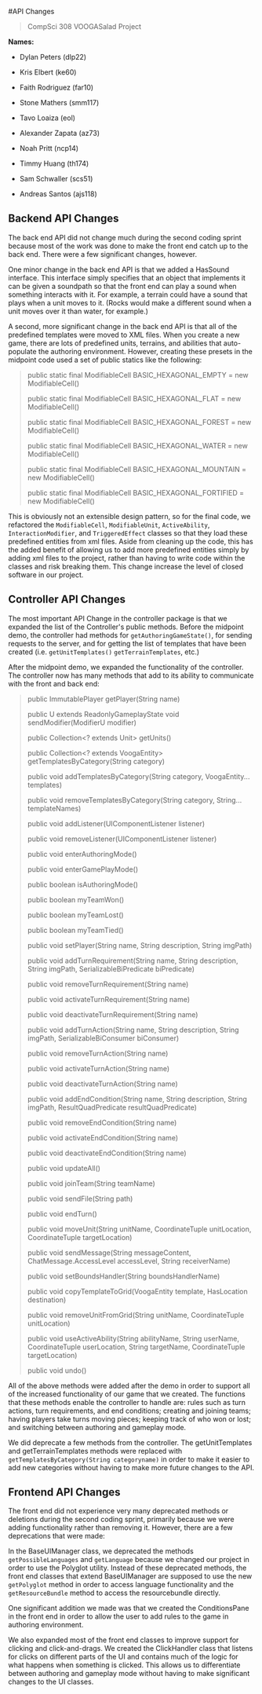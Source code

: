 #API Changes

>CompSci 308 VOOGASalad Project

**Names:** 

* Dylan Peters (dlp22)

* Kris Elbert (ke60)

* Faith Rodriguez (far10)

* Stone Mathers (smm117)

* Tavo Loaiza (eol) 

* Alexander Zapata (az73) 

* Noah Pritt (ncp14)

* Timmy Huang (th174)

* Sam Schwaller (scs51)

* Andreas Santos (ajs118)

## Backend API Changes

The back end API did not change much during the second coding sprint because most of the work was done to make the front end catch up to the back end. There were a few significant changes, however.

One minor change in the back end API is that we added a HasSound interface. This interface simply specifies that an object that implements it can be given a soundpath so that the front end can play a sound when something interacts with it. For example, a terrain could have a sound that plays when a unit moves to it. (Rocks would make a different sound when a unit moves over it than water, for example.)

A second, more significant change in the back end API is that all of the predefined templates were moved to XML files. When you create a new game, there are lots of predefined units, terrains, and abilities that auto-populate the authoring environment. However, creating these presets in the midpoint code used a set of public statics like the following: 

>public static final ModifiableCell BASIC_HEXAGONAL_EMPTY = new ModifiableCell()
>
>public static final ModifiableCell BASIC_HEXAGONAL_FLAT = new ModifiableCell()
>
>public static final ModifiableCell BASIC_HEXAGONAL_FOREST = new ModifiableCell()
>
>public static final ModifiableCell BASIC_HEXAGONAL_WATER = new ModifiableCell()
>
>public static final ModifiableCell BASIC_HEXAGONAL_MOUNTAIN = new ModifiableCell()
>
>public static final ModifiableCell BASIC_HEXAGONAL_FORTIFIED = new ModifiableCell()

This is obviously not an extensible design pattern, so for the final code, we refactored the `ModifiableCell`, `ModifiableUnit`, `ActiveAbility`, `InteractionModifier`, and `TriggeredEffect` classes so that they load these predefined entities from xml files. Aside from cleaning up the code, this has the added benefit of allowing us to add more predefined entities simply by adding xml files to the project, rather than having to write code within the classes and risk breaking them. This change increase the level of closed software in our project.

## Controller API Changes

The most important API Change in the controller package is that we expanded the list of the Controller's public methods. Before the midpoint demo, the controller had methods for `getAuthoringGameState()`, for sending requests to the server, and for getting the list of templates that have been created (i.e. `getUnitTemplates()` `getTerrainTemplates`, etc.)

After the midpoint demo, we expanded the functionality of the controller. The controller now has many methods that add to its ability to communicate with the front and back end:

>public ImmutablePlayer getPlayer(String name)
>
>public U extends ReadonlyGameplayState void sendModifier(ModifierU modifier)
>
>public Collection<? extends Unit> getUnits()
>
>public Collection<? extends VoogaEntity> getTemplatesByCategory(String category)
>
>public void addTemplatesByCategory(String category, VoogaEntity... templates) 
>
>public void removeTemplatesByCategory(String category, String... templateNames) 
>
>public void addListener(UIComponentListener listener) 
>
>public void removeListener(UIComponentListener listener) 
>
>public void enterAuthoringMode() 
>
>public void enterGamePlayMode()
>
>public boolean isAuthoringMode()
>
>public boolean myTeamWon()
>
>public boolean myTeamLost()
>
>public boolean myTeamTied()
>
>public void setPlayer(String name, String description, String imgPath)
>
>public void addTurnRequirement(String name, String description, String imgPath, SerializableBiPredicate biPredicate)
>
>public void removeTurnRequirement(String name)
>
>public void activateTurnRequirement(String name)
>
>public void deactivateTurnRequirement(String name)
>
>public void addTurnAction(String name, String description, String imgPath, SerializableBiConsumer biConsumer)
>
>public void removeTurnAction(String name)
>
>public void activateTurnAction(String name)
>
>public void deactivateTurnAction(String name)
>
>public void addEndCondition(String name, String description, String imgPath, ResultQuadPredicate resultQuadPredicate)
>
>public void removeEndCondition(String name)
>
>public void activateEndCondition(String name)
>
>public void deactivateEndCondition(String name)
>
>public void updateAll()
>
>public void joinTeam(String teamName)
>
>public void sendFile(String path)
>
>public void endTurn()
>
>public void moveUnit(String unitName, CoordinateTuple unitLocation, CoordinateTuple targetLocation)
>
>public void sendMessage(String messageContent, ChatMessage.AccessLevel accessLevel, String receiverName)
>
>public void setBoundsHandler(String boundsHandlerName)
>
>public void copyTemplateToGrid(VoogaEntity template, HasLocation destination)
>
>public void removeUnitFromGrid(String unitName, CoordinateTuple unitLocation)
>
>public void useActiveAbility(String abilityName, String userName, CoordinateTuple userLocation, String targetName, CoordinateTuple targetLocation)
>
>public void undo()
>

All of the above methods were added after the demo in order to support all of the increased functionality of our game that we created. The functions that these methods enable the controller to handle are: rules such as turn actions, turn requirements, and end conditions; creating and joining teams; having players take turns moving pieces; keeping track of who won or lost; and switching between authoring and gameplay mode.

We did deprecate a few methods from the controller. The getUnitTemplates and getTerrainTemplates methods were replaced with `getTemplatesByCategory(String categoryname)` in order to make it easier to add new categories without having to make more future changes to the API.

## Frontend API Changes

The front end did not experience very many deprecated methods or deletions during the second coding sprint, primarily because we were adding functionality rather than removing it. However, there are a few deprecations that were made:

In the BaseUIManager class, we deprecated the methods `getPossibleLanguages` and `getLanguage` because we changed our project in order to use the Polyglot utility. Instead of these deprecated methods, the front end classes that extend BaseUIManager are supposed to use the new `getPolyglot` method in order to access language functionality and the `getResourceBundle` method to access the resourcebundle directly.

One significant addition we made was that we created the ConditionsPane in the front end in order to allow the user to add rules to the game in authoring environment. 

We also expanded most of the front end classes to improve support for clicking and click-and-drags. We created the ClickHandler class that listens for clicks on different parts of the UI and contains much of the logic for what happens when something is clicked. This allows us to differentiate between authoring and gameplay mode without having to make significant changes to the UI classes.